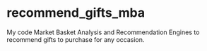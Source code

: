 # recommend_gifts_mba
My code Market Basket Analysis and Recommendation Engines to recommend gifts to purchase for any occasion.
